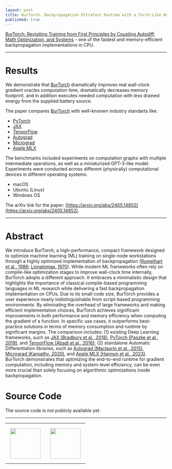 ```yaml
---
layout: post
title: BurTorch. Backpropagation Ultrafast Runtime with a Torch-Like API
published: true
---
```


[BurTorch: Revisiting Training from First Principles by Coupling Autodiff, Math Optimization, and Systems](https://arxiv.org/abs/2405.14852) - one of the fastest and memory-efficient backpropagation implementations in CPU.

---

# Results

We demonstrate that [BurTorch](https://arxiv.org/abs/2405.14852) dramatically improves real wall-clock gradient oracles computation time, dramatically decreases memory footprint, and in addition executes needed computation with less drained energy from the supplied battery source.

The paper compares [BurTorch](https://arxiv.org/abs/2405.14852) with well-knonwn industry standarts like:

* [PyTorch](https://proceedings.neurips.cc/paper/2019/hash/bdbca288fee7f92f2bfa9f7012727740-Abstract.html)
* [JAX](https://github.com/jax-ml/jax)
* [TensorFlow](https://arxiv.org/abs/1605.08695)
* [Autograd](https://github.com/HIPS/autograd)
* [Micrograd](https://github.com/karpathy/micrograd)
* [Apple MLX](https://github.com/ml-explore)

The benchmarks included experiments on computation graphs with multiple intermediate operations, as well as a miniaturized GPT-3-like model.
Experiments were conducted across different (physically) computational devices in different operating systems:

* macOS
* Ubuntu (Linux)
* Windows OS

The arXiv link for the paper: [https://arxiv.org/abs/2405.14852](https://arxiv.org/abs/2405.14852).

----

# Abstract

We introduce BurTorch, a high-performance, compact framework designed to optimize machine learning (ML) training on 
single-node workstations through a highly optimized implementation of backpropagation ([Rumelhart et al., 1986](https://www.nature.com/articles/323533a0); [Linnainmaa, 1970](https://scholar.googleusercontent.com/scholar.bib?q=info:wRjDZKQ_NKYJ:scholar.google.com/&output=citation&scisdr=ClHdwmNeENKs6Xb1i_s:AFWwaeYAAAAAZ87zk_vuPijL7H0txyMVOwPA1wQ&scisig=AFWwaeYAAAAAZ87zk4D5Rjhb-wNl_c2IxQBTkcc&scisf=4&ct=citation&cd=-1&hl=ru)).
While modern ML frameworks often rely on compile-like optimization stages to improve wall-clock time internally, BurTorch adopts a different approach. 
It embraces a minimalistic design that highlights the importance of classical compile-based programming languages in ML research while delivering a
fast backpropagation implementation on CPUs. Due to its small code size, BurTorch provides a user experience
nearly indistinguishable from script-based programming environments. By eliminating the overhead of large
frameworks and making efficient implementation choices, BurTorch achieves significant improvements in both
performance and memory efficiency when computing the gradient of a function. In specific use cases, it outperforms best-practice
solutions in terms of memory consumption and runtime by significant margins. The comparison includes: (1)
existing Deep Learning frameworks, such as [JAX (Bradbury et al., 2018)](https://github.com/jax-ml/jax), [PyTorch (Paszke et al., 2019)](https://proceedings.neurips.cc/paper/2019/hash/bdbca288fee7f92f2bfa9f7012727740-Abstract.html), and [TensorFlow (Abadi et al., 2016)](https://arxiv.org/abs/1605.08695); 
(2) standalone Automatic Differentiation libraries, such as [Autograd (Maclaurin et al., 2015)](https://github.com/HIPS/autograd), [Micrograd (Karpathy, 2020)](https://github.com/karpathy/micrograd), and [Apple MLX (Hannun et al., 2023)](https://github.com/ml-explore). BurTorch demonstrates that optimizing the end-to-end runtime for gradient computation, including memory and system-level efficiency, can be even more crucial than solely focusing on algorithmic optimizations inside backpropagation.

# Source Code

The source code is not publicly available yet.

---

<table style="text-align:center;">
<tr>
<td style="padding:15px;text-align:center;vertical-align:middle;"> <img height="95px" src="https://burlachenkok.github.io/materials/KAUST-logo.svg"/> </td> 
<td style="padding:15px;text-align:center;vertical-align:middle;"> <img height="95px" src="https://burlachenkok.github.io/images/burtorch-logo-1-med.png"/> </td>
</tr>
</table>
